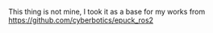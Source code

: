 This thing is not mine, I took it as a base for my works from https://github.com/cyberbotics/epuck_ros2
